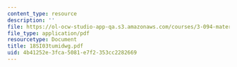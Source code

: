 ```yaml
---
content_type: resource
description: ''
file: https://ol-ocw-studio-app-qa.s3.amazonaws.com/courses/3-094-materials-in-human-experience-spring-2004/4b41252e3fca5081e7f2353cc2282669_18SI03tumidwg.pdf
file_type: application/pdf
resourcetype: Document
title: 18SI03tumidwg.pdf
uid: 4b41252e-3fca-5081-e7f2-353cc2282669
---
```


